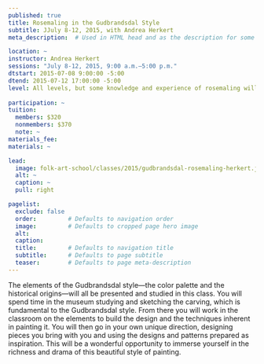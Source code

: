 ```yaml
---
published: true
title: Rosemaling in the Gudbrandsdal Style 
subtitle: JJuly 8-12, 2015, with Andrea Herkert 
meta_description:  # Used in HTML head and as the description for some search engines

location: ~
instructor: Andrea Herkert 
sessions: "July 8-12, 2015, 9:00 a.m.–5:00 p.m."
dtstart: 2015-07-08 9:00:00 -5:00
dtend: 2015-07-12 17:00:00 -5:00
level: All levels, but some knowledge and experience of rosemaling will make it more enriching.
  
participation: ~
tuition:
  members: $320
  nonmembers: $370
  note: ~
materials_fee: 
materials: ~

lead:
  image: folk-art-school/classes/2015/gudbrandsdal-rosemaling-herkert.jpg
  alt: ~
  caption: ~
  pull: right

pagelist:
  exclude: false
  order:         # Defaults to navigation order  
  image:         # Defaults to cropped page hero image
  alt:
  caption:
  title:         # Defaults to navigation title
  subtitle:      # Defaults to page subtitle
  teaser:        # Defaults to page meta-description 
---
```

The elements of the Gudbrandsdal style—the color palette and the historical origins—will all be presented and studied in this class. You will spend time in the museum studying and sketching the carving, which is fundamental to the Gudbrandsdal style. From there you will work in the classroom on the elements to build the design and the techniques inherent in painting it. You will then go in your own unique direction, designing pieces you bring with you and using the designs and patterns prepared as inspiration. This will be a wonderful opportunity to immerse yourself in the richness and drama of this beautiful style of painting.
